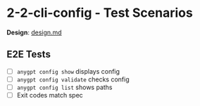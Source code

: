 # 2-2-cli-config - Test Scenarios

**Design**: [design.md](./design.md)

## E2E Tests
- [ ] `anygpt config show` displays config
- [ ] `anygpt config validate` checks config
- [ ] `anygpt config list` shows paths
- [ ] Exit codes match spec
